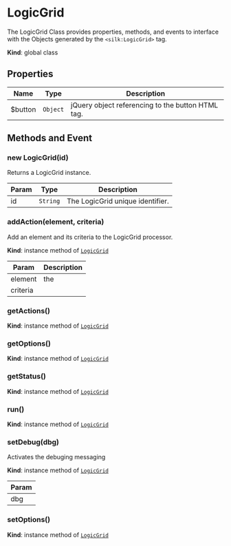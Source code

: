 # LogicGrid
 The LogicGrid Class provides properties, methods, and events to interface with the Objects generated by the ```<silk:LogicGrid>``` tag.

**Kind**: global class  
## Properties

| Name | Type | Description |
| --- | --- | --- |
| $button | <code>Object</code> | jQuery object referencing to the button HTML tag. |



## Methods and Event
 <a name="_new"></a>

### new LogicGrid(id)
Returns a LogicGrid instance.


| Param | Type | Description |
| --- | --- | --- |
| id | <code>String</code> | The LogicGrid unique identifier. |

<a name="LogicGrid+addAction"></a>

### addAction(element, criteria)
Add an element and its criteria to the LogicGrid processor.

**Kind**: instance method of [<code>LogicGrid</code>](#LogicGrid)  

| Param | Description |
| --- | --- |
| element | the |
| criteria |  |

<a name="LogicGrid+getActions"></a>

### getActions()
**Kind**: instance method of [<code>LogicGrid</code>](#LogicGrid)  
<a name="LogicGrid+getOptions"></a>

### getOptions()
**Kind**: instance method of [<code>LogicGrid</code>](#LogicGrid)  
<a name="LogicGrid+getStatus"></a>

### getStatus()
**Kind**: instance method of [<code>LogicGrid</code>](#LogicGrid)  
<a name="LogicGrid+run"></a>

### run()
**Kind**: instance method of [<code>LogicGrid</code>](#LogicGrid)  
<a name="LogicGrid+setDebug"></a>

### setDebug(dbg)
Activates the debuging messaging

**Kind**: instance method of [<code>LogicGrid</code>](#LogicGrid)  

| Param |
| --- |
| dbg | 

<a name="LogicGrid+setOptions"></a>

### setOptions()
**Kind**: instance method of [<code>LogicGrid</code>](#LogicGrid)  

